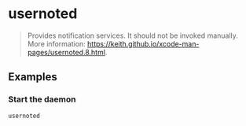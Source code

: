 # usernoted

> Provides notification services. It should not be invoked manually. More information: <https://keith.github.io/xcode-man-pages/usernoted.8.html>.

## Examples

### Start the daemon

```bash
usernoted
```
